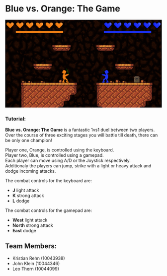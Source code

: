 # Blue vs. Orange: The Game

![FinalStagePreview](https://github.com/LeoThern/UnityGameProject/blob/main/preview.png)  

### Tutorial:
**Blue vs. Orange: The Game** is a fantastic 1vs1 duel between two players. 
Over the course of three exciting stages you will battle till death, there can be only one champion!

Player one, Orange, is controlled using the keyboard.  
Player two, Blue, is controlled using a gamepad.  
Each player can move using A/D or the Joystick respectively.  
Additionaly the players can jump, strike with a light or heavy attack and dodge incoming attacks.  

The combat controls for the keyboard are:  
- **J** light attack  
- **K** strong attack  
- **L** dodge  

The combat controls for the gamepad are:  
- **West** light attack  
- **North** strong attack  
- **East** dodge  

## Team Members:  
- Kristian Rehn (10043938)  
- John Klein (10044346)  
- Leo Thern (10044099)  